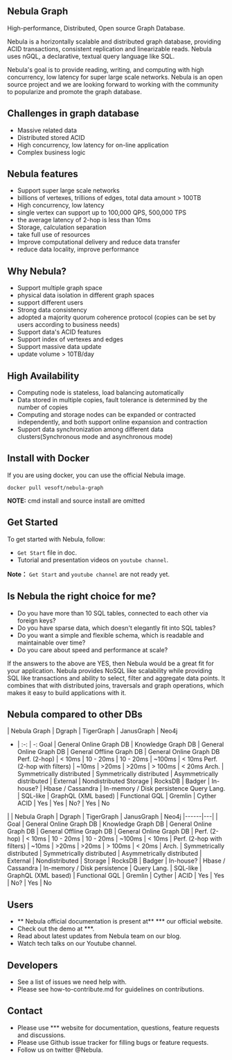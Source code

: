 ## Nebula Graph

High-performance, Distributed, Open source Graph Database.

Nebula is a horizontally scalable and distributed graph database, providing ACID transactions, consistent replication and linearizable reads. Nebula uses nGQL, a declarative, textual query language like SQL.

Nebula's goal is to provide reading, writing, and computing with high concurrency, low latency for super large scale networks. Nebula is an open source project and we are looking forward to working with the community to popularize and promote the graph database.

## Challenges in graph database

- Massive related data
- Distributed stored ACID
- High concurrency, low latency for on-line application
- Complex business logic

## Nebula features

- Support super large scale networks
 - billions of vertexes, trillions of edges, total data amount > 100TB
- High concurrency, low latency
 - single vertex can support up to 100,000 QPS, 500,000 TPS
 - the average latency of 2-hop is less than 10ms
- Storage, calculation separation
 - take full use of resources
- Improve computational delivery and reduce data transfer
 - reduce data locality, improve performance

## Why Nebula?

- Support multiple graph space
 - physical data isolation in different graph spaces
 - support different users
- Strong data consistency
 - adopted a majority quorum coherence protocol (copies can be set by users according to business needs)
- Support data's ACID features
- Support index of vertexes and edges
- Support massive data update
 - update volume > 10TB/day

## High Availability
- Computing node is stateless, load balancing automatically
- Data stored in multiple copies, fault tolerance is determined by the number of copies
- Computing and storage nodes can be expanded or contracted independently, and both support online expansion and contraction
- Support data synchronization among different data clusters(Synchronous mode and asynchronous mode)

## Install with Docker

 If you are using docker, you can use the official Nebula image.
 ```
docker pull vesoft/nebula-graph
 ```
**NOTE:** cmd install and source install are omitted
 ## Get Started
 To get started with Nebula, follow:
 - `Get Start` file in doc.
 - Tutorial and presentation videos on `youtube channel`.


 **Note：** `Get Start` and `youtube channel` are not ready yet.

 ## Is Nebula the right choice for me?
- Do you have more than 10 SQL tables, connected to each other via foreign keys?
- Do you have sparse data, which doesn't elegantly fit into SQL tables?
- Do you want a simple and flexible schema, which is readable and maintainable over time?
- Do you care about speed and performance at scale?

If the answers to the above are YES, then Nebula would be a great fit for your application. Nebula provides NoSQL like scalability while providing SQL like transactions and ability to select, filter and aggregate data points. It combines that with distributed joins, traversals and graph operations, which makes it easy to build applications with it.

## Nebula compared to other DBs

 | Nebula Graph | Dgraph | TigerGraph | JanusGraph | Neo4j
- | :-: | -:
Goal | General Online Graph DB | Knowledge Graph DB | General Online Graph DB | General Offline Graph DB | General Online Graph DB
Perf. (2-hop) | < 10ms | 10 - 20ms | 10 - 20ms | ~100ms | < 10ms
Perf. (2-hop with filters) | ~10ms | >20ms | >20ms | > 100ms | < 20ms
Arch. | Symmetrically distributed | Symmetrically distributed | Asymmetrically distributed | External | Nondistributed
Storage | RocksDB | Badger | In-house? | Hbase / Cassandra | In-memory / Disk persistence
Query Lang. | SQL-like | GraphQL (XML based) | Functional GQL | Gremlin | Cyther
ACID | Yes | Yes | No? | Yes | No

| | Nebula Graph | Dgraph | TigerGraph | JanusGraph | Neo4j
|------|---|
| Goal | General Online Graph DB | Knowledge Graph DB | General Online Graph DB | General Offline Graph DB | General Online Graph DB
| Perf. (2-hop) | < 10ms | 10 - 20ms | 10 - 20ms | ~100ms | < 10ms
| Perf. (2-hop with filters) | ~10ms | >20ms | >20ms | > 100ms | < 20ms
| Arch. | Symmetrically distributed | Symmetrically distributed | Asymmetrically distributed | External | Nondistributed
| Storage | RocksDB | Badger | In-house? | Hbase / Cassandra | In-memory / Disk persistence
| Query Lang. | SQL-like | GraphQL (XML based) | Functional GQL | Gremlin | Cyther
| ACID | Yes | Yes | No? | Yes | No


## Users
- ** Nebula official documentation is present at** *** our official website.
- Check out the demo at ***.
- Read about latest updates from Nebula team on our blog.
- Watch tech talks on our Youtube channel.

## Developers
- See a list of issues we need help with.
- Please see how-to-contribute.md for guidelines on contributions.

## Contact
- Please use *** website for documentation, questions, feature requests and discussions.
- Please use Github issue tracker for filling bugs or feature requests.
- Follow us on twitter @Nebula.
